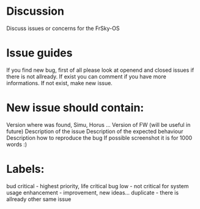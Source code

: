 # Discussion
Discuss issues or concerns for the FrSky-OS

# Issue guides
If you find new bug, first of all please look at openend and closed issues if there is not allready.
If exist you can comment if you have more informations. 
If not exist, make new issue. 

# New issue should contain:
Version where was found, Simu, Horus ...
Version of FW (will be useful in future)
Description of the issue 
Description of the expected behaviour 
Description how to reproduce the bug
If possible screenshot it is for 1000 words :) 



# Labels: 
bud critical - highest priority, life critical 
bug low - not critical for system usage
enhancement - improvement, new ideas...
duplicate - there is allready other same issue






